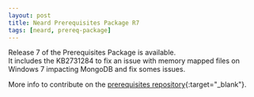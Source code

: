 ```yaml
---
layout: post
title: Neard Prerequisites Package R7
tags: [neard, prereq-package]
---
```


Release 7 of the Prerequisites Package is available.<br />
It includes the KB2731284 to fix an issue with memory mapped files on Windows 7 impacting MongoDB and fix somes issues.

More info to contribute on the [prerequisites repository](https://github.com/neard/prerequisites){:target="_blank"}.